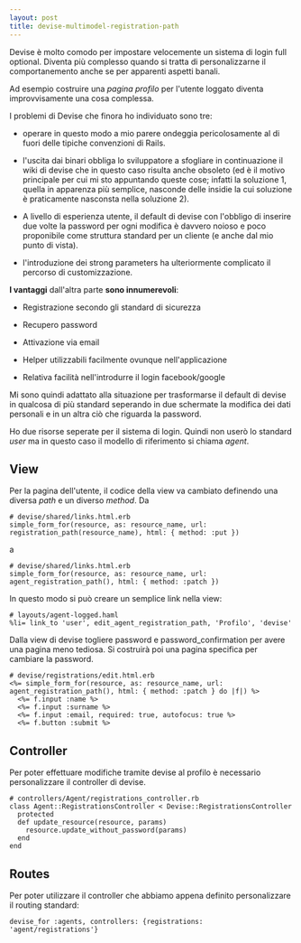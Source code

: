 ```yaml
---
layout: post
title: devise-multimodel-registration-path
---
```


Devise è molto comodo per impostare velocemente un sistema di login full optional.
Diventa più complesso quando si tratta di personalizzarne il comportanemento anche se per apparenti aspetti banali.

Ad esempio costruire una _pagina profilo_ per l'utente loggato diventa improvvisamente una cosa complessa.

I problemi di Devise che finora ho individuato sono tre:
  
- operare in questo modo a mio parere ondeggia pericolosamente al di fuori delle tipiche convenzioni di Rails.

- l'uscita dai binari obbliga lo sviluppatore a sfogliare in continuazione il wiki di devise che in questo caso risulta anche obsoleto (ed è il motivo principale per cui mi sto appuntando queste cose; infatti la soluzione 1, quella in apparenza più semplice, nasconde delle insidie la cui soluzione è praticamente nasconsta nella soluzione 2).

- A livello di esperienza utente, il default di devise con l'obbligo di inserire due volte la password per ogni modifica è davvero noioso e poco proponibile come struttura standard per un cliente (e anche dal mio punto di vista).

- l'introduzione dei strong parameters ha ulteriormente complicato il percorso di customizzazione.

__I vantaggi__ dall'altra parte __sono innumerevoli__:

- Registrazione secondo gli standard di sicurezza

- Recupero password

- Attivazione via email

- Helper utilizzabili facilmente ovunque nell'applicazione

- Relativa facilità nell'introdurre il login facebook/google

Mi sono quindi adattato alla situazione per trasformarse il default di devise in qualcosa di più standard seperando in due schermate la modifica dei dati personali e in un altra ciò che riguarda la password.

Ho due risorse seperate per il sistema di login. Quindi non userò lo standard _user_ ma in questo caso il modello di riferimento si chiama _agent_.

## View

Per la pagina dell'utente, il codice della view va cambiato definendo una diversa _path_ e un diverso _method_. Da

    # devise/shared/links.html.erb
    simple_form_for(resource, as: resource_name, url: registration_path(resource_name), html: { method: :put })

a
    
    # devise/shared/links.html.erb
    simple_form_for(resource, as: resource_name, url: agent_registration_path(), html: { method: :patch })

In questo modo si può creare un semplice link nella view:
    
    # layouts/agent-logged.haml
    %li= link_to 'user', edit_agent_registration_path, 'Profilo', 'devise'

Dalla view di devise togliere password e password_confirmation per avere una pagina meno tediosa. Si costruirà poi una pagina specifica per cambiare la password.

    # devise/registrations/edit.html.erb
    <%= simple_form_for(resource, as: resource_name, url: agent_registration_path(), html: { method: :patch } do |f|) %>
      <%= f.input :name %>
      <%= f.input :surname %>
      <%= f.input :email, required: true, autofocus: true %>
      <%= f.button :submit %>

## Controller

Per poter effettuare modifiche tramite devise al profilo è necessario personalizzare il controller di devise.
    
    # controllers/Agent/registrations_controller.rb
    class Agent::RegistrationsController < Devise::RegistrationsController
      protected
      def update_resource(resource, params)
        resource.update_without_password(params)
      end
    end

## Routes

Per poter utilizzare il controller che abbiamo appena definito personalizzare il routing standard:
    
    devise_for :agents, controllers: {registrations: 'agent/registrations'}
